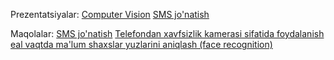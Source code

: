 Prezentatsiyalar:
[Computer Vision](https://www.canva.com/design/DAFyWdjWpcM/QIeMAKBK79nPjxOorhuopQ/edit?utm_content=DAFyWdjWpcM&utm_campaign=designshare&utm_medium=link2&utm_source=sharebutton)
[SMS jo'natish](https://www.canva.com/design/DAFzQShpARw/5QiJwPLXAZIsX4Clb5cdoA/edit?utm_content=DAFzQShpARw&utm_campaign=designshare&utm_medium=link2&utm_source=sharebutton)

Maqolalar:
[SMS jo'natish](https://telegra.ph/Pythonda-SMS-jonatish-10-29)
[Telefondan xavfsizlik kamerasi sifatida foydalanish](https://telegra.ph/IP-Webcamni-Pythonda-OpenCV-bilan-ishlatish-10-31)
[eal vaqtda ma'lum shaxslar yuzlarini aniqlash (face recognition)](https://telegra.ph/Real-vaqtda-yuzlarni-yan-olish-11-02)


